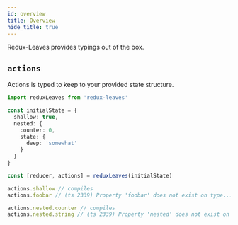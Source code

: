 ```yaml
---
id: overview
title: Overview
hide_title: true
---
```


Redux-Leaves provides typings out of the box.

## `actions`
Actions is typed to keep to your provided state structure.

```ts
import reduxLeaves from 'redux-leaves'

const initialState = {
  shallow: true,
  nested: {
    counter: 0,
    state: {
      deep: 'somewhat'
    }
  }
}

const [reducer, actions] = reduxLeaves(initialState)

actions.shallow // compiles
actions.foobar // (ts 2339) Property 'foobar' does not exist on type...

actions.nested.counter // compiles
actions.nested.string // (ts 2339) Property 'nested' does not exist on type...
```

